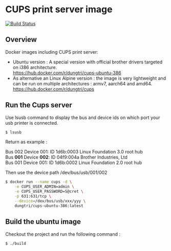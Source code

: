# CUPS print server image
[![Build Status](https://drone.dungtri.be/api/badges/dungtri/cups/status.svg)](https://drone.dungtri.be/dungtri/cups)

## Overview
Docker images including CUPS print server:
- Ubuntu version : A special version with official brother drivers targeted on i386 architecture.<br />
https://hub.docker.com/r/dungtri/cups-ubuntu-386 <br />
- As alternative an Linux Alpine version : the image is very lightweight and can be run on multiple architectures : armv7, aarch64 and amd64. <br />
https://hub.docker.com/r/dungtri/cups <br />

## Run the Cups server
Use lsusb command to display the bus and device ids on which port your usb printer is connected.
```bash
$ lsusb
```

Return as example :<br/>

Bus 002 Device 001: ID 1d6b:0003 Linux Foundation 3.0 root hub<br/>
Bus **001** Device **002**: ID 04f9:004a Brother Industries, Ltd<br/>
Bus 001 Device 001: ID 1d6b:0002 Linux Foundation 2.0 root hub<br/>

Then use the device path /dev/bus/usb/001/002<br/>

```bash
$ docker run --name cups -d \
    -e CUPS_USER_ADMIN=admin \
    -e CUPS_USER_PASSWORD=S@cret \
    -p 631:631/tcp \
    --device=/dev/bus/usb/xxx/yyy \
    dungtri/cups-ubuntu-386:latest
```

## Build the ubuntu image

Checkout the project and run the following command :

```bash
$ ./build
```
